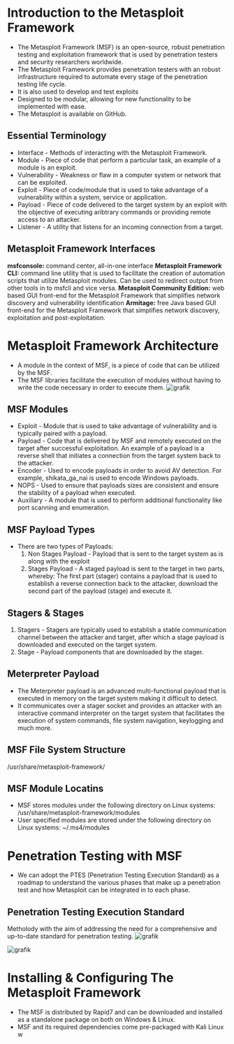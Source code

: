 # Introduction to the Metasploit Framework

- The Metasploit Framework (MSF) is an open-source, robust penetration testing and exploitation framework that is used by penetration testers and security researchers worldwide.
- The Metasploit Framework provides penetration testers with an robust infrastructure required to automate every stage of the penetration testing life cycle.
- It is also used to develop and test exploits
- Designed to be modular, allowing for new functionality to be implemented with ease.
- The Metasploit is available on GitHub.

## Essential Terminology

- Interface - Methods of interacting with the Metasploit Framework.
- Module - Piece of code that perform a particular task, an example of a module is an exploit.
- Vulnerability - Weakness or flaw in a computer system or network that can be exploited.
- Exploit - Piece of code/module that is used to take advantage of a vulnerability within a system, service or application.
- Payload - Piece of code delivered to the target system by an exploit with the objective of executing aribtrary commands or providing remote access to an attacker.
- Listener - A utility that listens for an incoming connection from a target.

## Metasploit Framework Interfaces

**msfconsole:** command center, all-in-one interface
**Metasploit Framework CLI:** command line utility that is used to facilitate the creation of automation scripts that utilize Metasploit modules. Can be used to redirect output from other tools in to msfcli and vice versa.
**Metasploit Community Edition:** web based GUI front-end for the Metasploit Framework that simplifies network discovery and vulnerability identification
**Armitage:** free Java based GUI front-end for the Metasploit Framework that simplifies network discovery, exploitation and post-exploitation.

# Metasploit Framework Architecture 

- A module in the context of MSF, is a piece of code that can be utilized by the MSF.
- The MSF libraries facilitate the execution of modules without having to write the code necessary in order to execute them.
![grafik](https://github.com/user-attachments/assets/57b60297-278a-4dbc-8c0b-93ece700a027)

## MSF Modules

- Exploit - Module that is used to take advantage of vulnerability and is typically paired with a payload.
- Payload - Code that is delivered by MSF and remotely executed on the target after successful exploitation. An example of a payload is a reverse shell that initiates a connection from the target system back to the attacker.
- Encoder - Used to encode payloads in order to avoid AV detection.  For example, shikata_ga_nai is used to encode Windows payloads.
- NOPS - Used to ensure that payloads sizes are consistent and ensure the stability of a payload when executed.
- Auxiliary - A module that is used to perform additional functionality like port scanning and enumeration.

## MSF Payload Types

- There are two types of Payloads:
  1. Non Stages Payload - Payload that is sent to the target system as is along with the exploit
  2. Stages Payload - A staged payload is sent to the target in two parts, whereby:
     The first part (stager) contains a payload that is used to establish a reverse connection back to the attacker, download the second part of the payload (stage) and execute it.

## Stagers & Stages

1. Stagers - Stagers are typically used to establish a stable communication channel between the attacker and target, after which a stage payload is downloaded and executed on the target system.
2. Stage - Payload components that are downloaded by the stager.

## Meterpreter Payload

- The Meterpreter payload is an advanced multi-functional payload that is executed in memory on the target system making it difficult to detect.
- It communicates over a stager socket and provides an attacker with an interactive command interpreter on the target system that facilitates the execution of system commands, file system navigation, keylogging and much more.

## MSF File System Structure

/usr/share/metasploit-framework/

## MSF Module Locatins

- MSF stores modules under the following directory on Linux systems:
    /usr/share/metasploit-framework/modules
- User specified modules are stored under the following directory on Linux systems:
    ~/.ms4/modules

# Penetration Testing with MSF

- We can adopt the PTES (Penetration Testing Execution Standard) as a roadmap to understand the various phases that make up a penetration test and how Metasploit can be integrated in to each phase.

## Penetration Testing Execution Standard

Metholody with the aim of addressing the need for a comprehensive and up-to-date standard for penetration testing.
![grafik](https://github.com/user-attachments/assets/e04a49a2-1e3d-4ad5-8b79-98d75a478dc9)

![grafik](https://github.com/user-attachments/assets/2f8e02b3-1bb7-4765-bbea-505e20818445)

# Installing & Configuring The Metasploit Framework

- The MSF is distributed by Rapid7 and can be downloaded and installed as a standalone package on both on Windows & Linux.
- MSF and its required dependencies come pre-packaged with Kali Linux w








